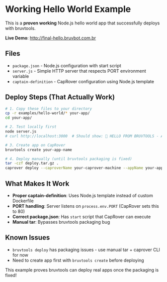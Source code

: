 # Working Hello World Example

This is a **proven working** Node.js hello world app that successfully deploys with bruvtools.

**Live Demo**: http://final-hello.bruvbot.com.br

## Files

- `package.json` - Node.js configuration with start script
- `server.js` - Simple HTTP server that respects PORT environment variable  
- `captain-definition` - CapRover configuration using Node.js template

## Deploy Steps (That Actually Work)

```bash
# 1. Copy these files to your directory
cp -r examples/hello-world/* your-app/
cd your-app/

# 2. Test locally first
node server.js
# curl http://localhost:3000  # Should show: 🎉 HELLO FROM BRUVTOOLS - ACTUALLY WORKING!

# 3. Create app on CapRover
bruvtools create your-app-name

# 4. Deploy manually (until bruvtools packaging is fixed)
tar -czf deploy.tar.gz .
caprover deploy --caproverName your-caprover-machine --appName your-app-name --tarFile deploy.tar.gz
```

## What Makes It Work

- **Proper captain-definition**: Uses Node.js template instead of custom Dockerfile
- **PORT handling**: Server listens on `process.env.PORT` (CapRover sets this to 80)
- **Correct package.json**: Has `start` script that CapRover can execute
- **Manual tar**: Bypasses bruvtools packaging bug

## Known Issues

- `bruvtools deploy` has packaging issues - use manual tar + caprover CLI for now
- Need to create app first with `bruvtools create` before deploying

This example proves bruvtools can deploy real apps once the packaging is fixed! 
